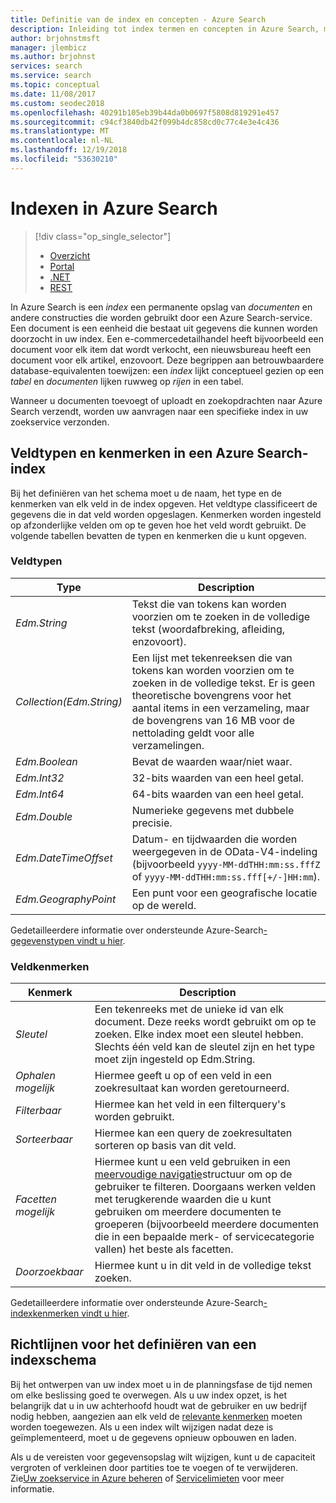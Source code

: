 ```yaml
---
title: Definitie van de index en concepten - Azure Search
description: Inleiding tot index termen en concepten in Azure Search, met inbegrip van fysieke structre van een omgekeerde index.
author: brjohnstmsft
manager: jlembicz
ms.author: brjohnst
services: search
ms.service: search
ms.topic: conceptual
ms.date: 11/08/2017
ms.custom: seodec2018
ms.openlocfilehash: 40291b105eb39b44da0b0697f5808d819291e457
ms.sourcegitcommit: c94cf3840db42f099b4dc858cd0c77c4e3e4c436
ms.translationtype: MT
ms.contentlocale: nl-NL
ms.lasthandoff: 12/19/2018
ms.locfileid: "53630210"
---
```

# <a name="indexes-in-azure-search"></a>Indexen in Azure Search
> [!div class="op_single_selector"]
> * [Overzicht](search-what-is-an-index.md)
> * [Portal](search-create-index-portal.md)
> * [.NET](search-create-index-dotnet.md)
> * [REST](search-create-index-rest-api.md)
> 
> 

In Azure Search is een *index* een permanente opslag van *documenten* en andere constructies die worden gebruikt door een Azure Search-service. Een document is een eenheid die bestaat uit gegevens die kunnen worden doorzocht in uw index. Een e-commercedetailhandel heeft bijvoorbeeld een document voor elk item dat wordt verkocht, een nieuwsbureau heeft een document voor elk artikel, enzovoort. Deze begrippen aan betrouwbaardere database-equivalenten toewijzen: een *index* lijkt conceptueel gezien op een *tabel* en *documenten* lijken ruwweg op *rijen* in een tabel.

Wanneer u documenten toevoegt of uploadt en zoekopdrachten naar Azure Search verzendt, worden uw aanvragen naar een specifieke index in uw zoekservice verzonden.

## <a name="field-types-and-attributes-in-an-azure-search-index"></a>Veldtypen en kenmerken in een Azure Search-index
Bij het definiëren van het schema moet u de naam, het type en de kenmerken van elk veld in de index opgeven. Het veldtype classificeert de gegevens die in dat veld worden opgeslagen. Kenmerken worden ingesteld op afzonderlijke velden om op te geven hoe het veld wordt gebruikt. De volgende tabellen bevatten de typen en kenmerken die u kunt opgeven.

### <a name="field-types"></a>Veldtypen
| Type | Description |
| --- | --- |
| *Edm.String* |Tekst die van tokens kan worden voorzien om te zoeken in de volledige tekst (woordafbreking, afleiding, enzovoort). |
| *Collection(Edm.String)* |Een lijst met tekenreeksen die van tokens kan worden voorzien om te zoeken in de volledige tekst. Er is geen theoretische bovengrens voor het aantal items in een verzameling, maar de bovengrens van 16 MB voor de nettolading geldt voor alle verzamelingen. |
| *Edm.Boolean* |Bevat de waarden waar/niet waar. |
| *Edm.Int32* |32-bits waarden van een heel getal. |
| *Edm.Int64* |64-bits waarden van een heel getal. |
| *Edm.Double* |Numerieke gegevens met dubbele precisie. |
| *Edm.DateTimeOffset* |Datum- en tijdwaarden die worden weergegeven in de OData-V4-indeling (bijvoorbeeld `yyyy-MM-ddTHH:mm:ss.fffZ` of `yyyy-MM-ddTHH:mm:ss.fff[+/-]HH:mm`). |
| *Edm.GeographyPoint* |Een punt voor een geografische locatie op de wereld. |

Gedetailleerdere informatie over ondersteunde Azure-Search[-gegevenstypen vindt u hier](https://docs.microsoft.com/rest/api/searchservice/Supported-data-types).

### <a name="field-attributes"></a>Veldkenmerken
| Kenmerk | Description |
| --- | --- |
| *Sleutel* |Een tekenreeks met de unieke id van elk document. Deze reeks wordt gebruikt om op te zoeken. Elke index moet een sleutel hebben. Slechts één veld kan de sleutel zijn en het type moet zijn ingesteld op Edm.String. |
| *Ophalen mogelijk* |Hiermee geeft u op of een veld in een zoekresultaat kan worden geretourneerd. |
| *Filterbaar* |Hiermee kan het veld in een filterquery's worden gebruikt. |
| *Sorteerbaar* |Hiermee kan een query de zoekresultaten sorteren op basis van dit veld. |
| *Facetten mogelijk* |Hiermee kunt u een veld gebruiken in een [meervoudige navigatie](search-faceted-navigation.md)structuur om op de gebruiker te filteren. Doorgaans werken velden met terugkerende waarden die u kunt gebruiken om meerdere documenten te groeperen (bijvoorbeeld meerdere documenten die in een bepaalde merk- of servicecategorie vallen) het beste als facetten. |
| *Doorzoekbaar* |Hiermee kunt u in dit veld in de volledige tekst zoeken. |

Gedetailleerdere informatie over ondersteunde Azure-Search[-indexkenmerken vindt u hier](https://docs.microsoft.com/rest/api/searchservice/Create-Index).

## <a name="guidance-for-defining-an-index-schema"></a>Richtlijnen voor het definiëren van een indexschema
Bij het ontwerpen van uw index moet u in de planningsfase de tijd nemen om elke beslissing goed te overwegen. Als u uw index opzet, is het belangrijk dat u in uw achterhoofd houdt wat de gebruiker en uw bedrijf nodig hebben, aangezien aan elk veld de [relevante kenmerken](https://docs.microsoft.com/rest/api/searchservice/Create-Index) moeten worden toegewezen. Als u een index wilt wijzigen nadat deze is geïmplementeerd, moet u de gegevens opnieuw opbouwen en laden.

Als u de vereisten voor gegevensopslag wilt wijzigen, kunt u de capaciteit vergroten of verkleinen door partities toe te voegen of te verwijderen. Zie[Uw zoekservice in Azure beheren](search-manage.md) of [Servicelimieten](search-limits-quotas-capacity.md) voor meer informatie.

